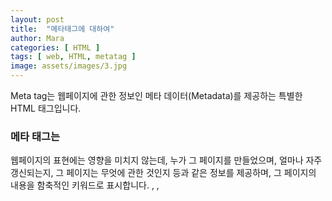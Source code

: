 ```yaml
---
layout: post
title:  "메타태그에 대하여"
author: Mara
categories: [ HTML ]
tags: [ web, HTML, metatag ]
image: assets/images/3.jpg
---
```

Meta tag는 웹페이지에 관한 정보인 메타 데이터(Metadata)를 제공하는 특별한 HTML 태그입니다.

### 메타 태그는
웹페이지의 표현에는 영향을 미치지 않는데, 누가 그 페이지를 만들었으며, 얼마나 자주 갱신되는지, 그 페이지는 무엇에 관한 것인지 등과 같은 정보를 제공하며, 그 페이지의 내용을 함축적인 키워드로 표시합니다.  <base>, <link>, <script>, <style>, <title> 요소와 같은 다른 메타데이터 관련 요소들이 나타낼 수 없는 다양한 종류의 메타데이터를 제공할 때 사용되며, 이렇게 제공된 정보는 브라우저나 검색 엔진, 다른 웹 서비스에서 사용하게 됩니다.

메타태그는 반드시 <head>태그안에 쓰여야 하며 비어있는 요소 (empty element)로서 닫는 태그가 없습니다.
HTML에서는 <meta> 태그를 닫지 않지만, XHTML에서는 다음과 같이 반드시 태그를 닫아야만 합니다.

``
<meta charset="UTF-8" />
``

<meta charset>, <meta http-equiv>인 경우 <head> 안에 쓰고,  http-equiv가 인코딩 선언이 아닌 경우 <head> 내의 <noscript> 요소도 가능합니다. 만약 name 속성이나 http-equiv 속성이 명시되었다면 반드시 content 속성도 함께 명시되어야 하며, 반대로 두 속성이 명시되지 않았다면 content 속성 또한 명시될 수 없습니다.

HTML5에서는 <meta> 요소를 통해 웹 페이지에서 사용자가 볼 수 있는 영역인 뷰포트(viewport)를 제어할 수 있도록 name 속성에 viewport 속성값을 제공하고 있습니다.

일반적으로 아래와 같은 형태를 가지며 각 META 엘레멘트는 특성과 값의 짝으로 명시됩니다.
name 애트리뷰트는 특성을 지정하고 content 애트리뷰트는 그 특성의 값을 지정합니다.

<meta 속성="값" content="내용" />

### 종류

+ HTTP-Equivalent META Information
-서버측 환경설정과 관련된 정보를 싣고 있다.
-encoding, cashe 등 사용자 브라우저(user agent)의 구동 환경 정보를 담고 있다.


+ Arbitrary User-Specified META Information
-사용자와 관련된 정보를 표시한다.(인덱스를 위한 키워드 정보, 제작자 정보 등)


### 속성형식
charset : 페이지의 문자 인코딩을 선언합니다. 문자 인코딩의 표준 IANA MIME 이름을 값으로 가져야 합니다. 표준안은 특정 인코딩을 요구하지 않지만, 대신 다음을 제안합니다.
-UTF-8을 권장합니다.
-보안 위협을 방지하기 위해, ASCII와 호환되지 않는 인코딩을 사용하지 않아야 합니다. 해당되는 인코딩은 유해한 콘텐츠를 HTML의 일부로 판독할 수 있습니다. JIS_C6226-1983, JIS_X0212-1990, HZ-GB-2312, JOHAB, ISO-2022 계열과 EBCDIC 계열이 이에 해당합니다.

content : 특성의 값을 나타 냄. http-equiv, name 속성과 관련된 내용 구성을 위한 정보

http-equiv : HTTP 서버들에 보내는 문서별 HTTP 반응 메세지 헤더의 정보를 설정합니다. 특성의 이름(http-equiv(alent))에서 알 수 있듯이, 가능한 값은 특정 HTTP 헤더입니다. HTTP Response 의 Header Name
- content-security-policy
현재 페이지의 콘텐츠 정책을 정의할 수 있습니다. 대부분의 콘텐츠 정책은 허용하는 서버 출처와 스크립트 엔드포인트를 지정해 사이트 간 스크립트 공격 방어에 도움을 줍니다.
- refresh
다음 항목을 지정합니다.
content 특성에 양의 정숫값을 설정한 경우, 페이지를 새로 고칠 때까지의 초.
content 특성이 양의 정숫값을 가지고 그 뒤를 문자열 ;url=과 유효한 URL이 뒤따른다면, 페이지를 해당 URL로 보낼 때까지의 초.

name :메타정보의 이름으로 문서 레벨 메타데이터의 이름을 정의합니다. itemprop, http-equiv, charset 특성 중 하나라도 설정한 경우 사용해선 안됩니다. 메타데이터의 이름은 content 특성에 담긴 값과 연결됩니다. name 특성에 사용할 수 있는 값은 다음과 같습니다.
- application-name은 웹 페이지에서 구동 중인 애플리케이션의 이름을 정의합니다.
- author는 문서의 작성자를 정의합니다.
- description은 페이지의 내용에 대한 짧고 정확한 요약을 담습니다. Firefox, Opera 등 여러 브라우저는 즐겨찾기 페이지의 기본 설명 값으로 description 메타데이터를 사용합니다.
- generator는 페이지를 생성한 소프트웨어의 식별자를 담습니다.
- keywords는 페이지 콘텐츠와 관련된 키워드를 쉼표로 구분해 담습니다.
- referrer는 문서에서 시작하는 요청의 Referer HTTP 헤더를 통제합니다.
- theme-color는 사용자 에이전트가 페이지나 주위 사용자 인터페이스를 표시할 때 사용하면 좋을 색상을 추천합니다. content 특성은 유효한 CSS <color>를 값으로 가집니다.
- color-scheme은 문서와 호환되는 하나 이상의 색채 조합을 지정합니다. 브라우저는 이 정보에 더해 브라우저와 장치 사용자 설정을 통해 배경, 전경, 양식 컨트롤, 스크롤 바 등 대부분의 색상을 결정합니다. <meta name="color-scheme">의 주 용도는 문서의 "다크 모드"와 라이트 모드의 호환성, 그리고 둘 중 선호하는 쪽을 나타내는 것입니다.

이 외에도, name 특성은 WHATWG Wiki MetaExtensions 페이지에 나열된 확장형 값을 사용할 수도 있습니다. 페이지의 어떠한 항목도 공식적으로 인정받지 않았지만, 흔히 사용하는 값은 다음과 같습니다.

- creator는 단체, 협회 등 문서 생성자의 이름을 정의합니다. 다수가 존재할 경우 다수의 <meta> 태그를 사용해야 합니다.
- robots의 동의어인 googlebot은 Google의 색인 크롤러인 Googlebot만 인식합니다.
publisher는 문서를 출판한 자의 이름을 정의합니다. robots는 협조적인 크롤러, 또는 "로봇"의 동작을 지정합니다. 아래 표의 항목을 쉼표로 구분한 목록을 값으로 사용합니다.

- viewport는 뷰포트의 초기 사이즈에 대한 힌트를 제공합니다. 모바일 장치에서만 사용합니다.

###  사용 예

1) 검색 엔진을 위한 키워드(keyword)를 정의하는 예

```
<meta name="keyword" content="HTML, meta, tag, element, reference">
```

2) 웹 페이지에 대한 설명(description)을 정의하는 예

```
<meta name="description" content="HTML meta tag page">
```

3) 문서의 저자(author)를 정의하는 예

```
<meta name="author" content="TCPSchool">
```

4) 5초 뒤에 다른 페이지로 리다이렉트(redirect)시키는 예

```
<meta http-equiv="refresh" content="5; url=http://www.samplesite.com">
```

5) 모든 장치에서 웹 사이트가 잘 보이도록 뷰포트(viewport)를 설정하는 예

```
<meta name="viewport" content="width=device-width, initial-scale=1.0">
```

HTML5에서는 <meta> 요소의 scheme 속성을 더 이상 지원하지 않으며, 문자셋(charset)을 손쉽게 정의할 수 있는 charset 속성이 새롭게 추가되었습니다.

```
HTML 4.01 : <meta http-equiv="content-type" content="text/html; charset=UTF-8">
HTML5     : <meta charset="UTF-8">
```
